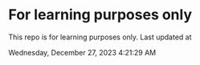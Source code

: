 # For learning purposes only
This repo is for learning purposes only.
Last updated at

Wednesday, December 27, 2023 4:21:29 AM

